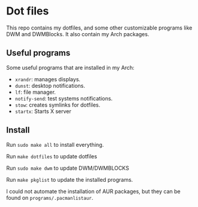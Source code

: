 # Dot files

This repo contains my dotfiles, and some other customizable programs like DWM
and DWMBlocks. It also contain my Arch packages.

## Useful programs

Some useful programs that are installed in my Arch:

- `xrandr`: manages displays.
- `dunst`: desktop notifications.
- `lf`: file manager.
- `notify-send`: test systems notifications.
- `stow`: creates symlinks for dotfiles.
- `startx`: Starts X server

## Install

Run `sudo make all` to install everything.

Run `make dotfiles` to update dotfiles

Run `sudo make dwm` to update DWM/DWMBLOCKS

Run `make pkglist` to update the installed programs.

I could not automate the installation of AUR packages, but they can be found on
`programs/.pacmanlistaur`.
